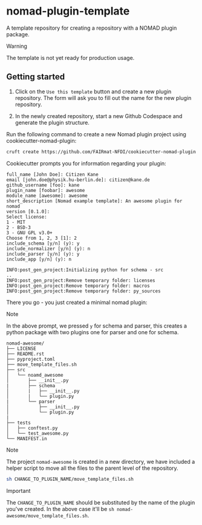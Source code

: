 # nomad-plugin-template
A template repository for creating a repository with a NOMAD plugin package.

> [!WARNING]
> The template is not yet ready for production usage.


## Getting started

1. Click on the `Use this template` button and create a new plugin repository. The form will ask you to fill out the name for the new plugin repository.

2. In the newly created repository, start a new Github Codespace and generate the plugin structure.

Run the following command to create a new Nomad plugin project using cookiecutter-nomad-plugin:

```sh
cruft create https://github.com/FAIRmat-NFDI/cookiecutter-nomad-plugin
```

Cookiecutter prompts you for information regarding your plugin:

```no-highlight
full_name [John Doe]: Citizen Kane
email [john.doe@physik.hu-berlin.de]: citizen@kane.de
github_username [foo]: kane
plugin_name [foobar]: awesome
module_name [awesome]: awesome
short_description [Nomad example template]: An awesome plugin for nomad
version [0.1.0]:
Select license:
1 - MIT
2 - BSD-3
3 - GNU GPL v3.0+
Choose from 1, 2, 3 [1]: 2
include_schema [y/n] (y): y
include_normalizer [y/n] (y): n
include_parser [y/n] (y): y
include_app [y/n] (y): n

INFO:post_gen_project:Initializing python for schema - src
..
INFO:post_gen_project:Remove temporary folder: licenses
INFO:post_gen_project:Remove temporary folder: macros
INFO:post_gen_project:Remove temporary folder: py_sources
```




There you go - you just created a minimal nomad plugin:

> [!NOTE]
> In the above prompt, we pressed `y` for schema and parser, this creates a python package with two plugins one for parser and one for schema.

```no-highlight
nomad-awesome/
├── LICENSE
├── README.rst
├── pyproject.toml
├── move_template_files.sh
├── src
│   └── noamd_awesome
│       ├── __init__.py
|       ├── schema
│       |   ├── __init__.py
│       |   └── plugin.py
|       └── parser
│           ├── __init__.py
│           └── plugin.py
|
├── tests
│   ├── conftest.py
│   └── test_awesome.py
└── MANIFEST.in
```


> [!NOTE]
> The project `nomad-awesome` is created in a new directory, we have included a helper script to move all the files to the parent level of the repository.


```sh
sh CHANGE_TO_PLUGIN_NAME/move_template_files.sh
```

> [!IMPORTANT]
> The `CHANGE_TO_PLUGIN_NAME` should be substituted by the name of the plugin you've created. In the above case it'll be `sh nomad-awesome/move_template_files.sh`. 


